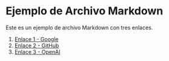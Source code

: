 # Ejemplo de Archivo Markdown

Este es un ejemplo de archivo Markdown con tres enlaces.

1. [Enlace 1 - Google](https://www.google.com)
2. [Enlace 2 - GitHub](https://www.github.com)
3. [Enlace 3 - OpenAI](https://www.openai.com)